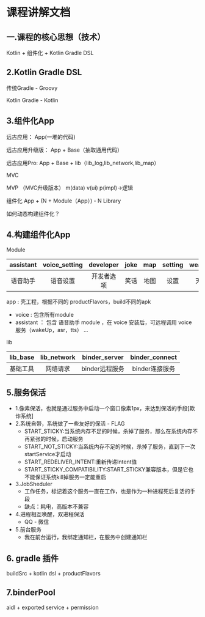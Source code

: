 # 课程讲解文档

## 一.课程的核心思想（技术）

Kotlin + 组件化 + Kotlin Gradle DSL

## 2.Kotlin Gradle DSL

传统Gradle - Groovy

Kotlin Gradle - Kotlin

## 3.组件化App

远古应用： App(一堆的代码)

远古应用升级版： App + Base（抽取通用代码）

远古应用Pro: App + Base + lib（lib_log,lib_network,lib_map）

MVC

MVP （MVC升级版本） m(data) v(ui) p(impl)->逻辑

组件化 App + (N + Module（App）) - N Library

如何动态构建组件化？

## 4.构建组件化App

Module

|  assistant  | voice_setting    |  developer  |  joke   |  map  |  setting   |  weather  |
|:--:|:--:|:--:|:--:|:--:|:--:|:--:|
|   语音助手  | 语音设置   | 开发者选项   | 笑话    | 地图    | 设置   |天气    |

app : 壳工程，根据不同的 productFlavors，build不同的apk
- voice : 包含所有module
- assistant ： 包含 语音助手 module ，在 voice 安装后，可远程调用 voice 服务（wakeUp，asr，tts）
...
  
lib 

|  lib_base| lib_network|  binder_server|  binder_connect |  
|:--:|:--:|:--:|:--:|
|   基础工具  |  网络请求 | binder远程服务  |  binder连接服务  |

## 5.服务保活

- 1.像素保活，也就是通过服务中启动一个窗口像素1px，来达到保活的手段[欺诈系统]
- 2.系统自带，系统做了一些友好的保活 - FLAG
    - START_STICKY:当系统内存不足的时候，杀掉了服务，那么在系统内存不再紧张的时候，启动服务
    - START_NOT_STICKY:当系统内存不足的时候，杀掉了服务，直到下一次startService才启动
    - START_REDELIVER_INTENT:重新传递Intent值
    - START_STICKY_COMPATIBILITY:START_STICKY兼容版本，但是它也不能保证系统kill掉服务一定能重启
- 3.JobSheduler
    - 工作任务，标记着这个服务一直在工作，也是作为一种进程死后复活的手段
    - 缺点：耗电，高版本不兼容
- 4.进程相互唤醒，双进程保活
    - QQ - 微信
- 5.前台服务
    - 我在前台运行，我绑定通知栏，在服务中创建通知栏
  
## 6. gradle 插件

buildSrc + kotlin dsl + productFlavors

## 7.binderPool 

aidl + exported service + permission
